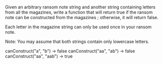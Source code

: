 Given an arbitrary ransom note string and another string containing letters from all the magazines, write a function that will return true if the ransom note can be constructed from the magazines ; otherwise, it will return false.

Each letter in the magazine string can only be used once in your ransom note.

Note:
You may assume that both strings contain only lowercase letters.

   canConstruct("a", "b") -> false
   canConstruct("aa", "ab") -> false
   canConstruct("aa", "aab") -> true